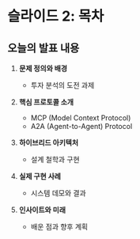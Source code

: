 # 슬라이드 2: 목차

## 오늘의 발표 내용

1. **문제 정의와 배경**
   - 투자 분석의 도전 과제

2. **핵심 프로토콜 소개**
   - MCP (Model Context Protocol)
   - A2A (Agent-to-Agent) Protocol

3. **하이브리드 아키텍처**
   - 설계 철학과 구현

4. **실제 구현 사례**
   - 시스템 데모와 결과

5. **인사이트와 미래**
   - 배운 점과 향후 계획